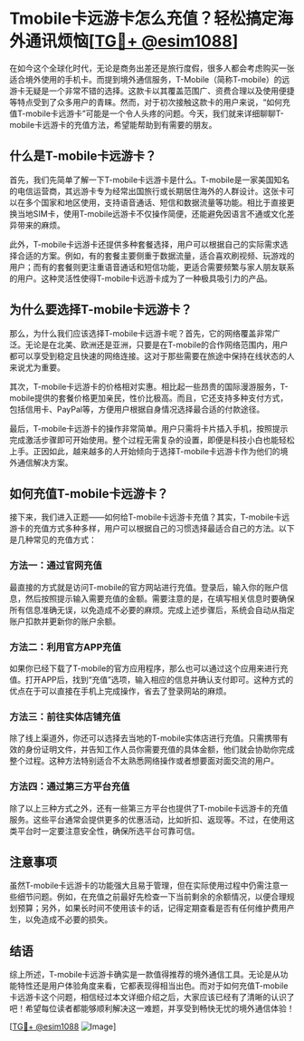 # Tmobile卡远游卡怎么充值？轻松搞定海外通讯烦恼[[TG💪+ @esim1088](https://t.me/s/esim1088)]

在如今这个全球化时代，无论是商务出差还是旅行度假，很多人都会考虑购买一张适合境外使用的手机卡。而提到境外通信服务，T-Mobile（简称T-mobile）的远游卡无疑是一个非常不错的选择。这款卡以其覆盖范围广、资费合理以及使用便捷等特点受到了众多用户的青睐。然而，对于初次接触这款卡的用户来说，“如何充值T-mobile卡远游卡”可能是一个令人头疼的问题。今天，我们就来详细聊聊T-mobile卡远游卡的充值方法，希望能帮助到有需要的朋友。

## 什么是T-mobile卡远游卡？

首先，我们先简单了解一下T-mobile卡远游卡是什么。T-mobile是一家美国知名的电信运营商，其远游卡专为经常出国旅行或长期居住海外的人群设计。这张卡可以在多个国家和地区使用，支持语音通话、短信和数据流量等功能。相比于直接更换当地SIM卡，使用T-mobile远游卡不仅操作简便，还能避免因语言不通或文化差异带来的麻烦。

此外，T-mobile卡远游卡还提供多种套餐选择，用户可以根据自己的实际需求选择合适的方案。例如，有的套餐主要侧重于数据流量，适合喜欢刷视频、玩游戏的用户；而有的套餐则更注重语音通话和短信功能，更适合需要频繁与家人朋友联系的用户。这种灵活性使得T-mobile卡远游卡成为了一种极具吸引力的产品。

## 为什么要选择T-mobile卡远游卡？

那么，为什么我们应该选择T-mobile卡远游卡呢？首先，它的网络覆盖非常广泛。无论是在北美、欧洲还是亚洲，只要是在T-mobile的合作网络范围内，用户都可以享受到稳定且快速的网络连接。这对于那些需要在旅途中保持在线状态的人来说尤为重要。

其次，T-mobile卡远游卡的价格相对实惠。相比起一些昂贵的国际漫游服务，T-mobile提供的套餐价格更加亲民，性价比极高。而且，它还支持多种支付方式，包括信用卡、PayPal等，方便用户根据自身情况选择最合适的付款途径。

最后，T-mobile卡远游卡的操作非常简单。用户只需将卡片插入手机，按照提示完成激活步骤即可开始使用。整个过程无需复杂的设置，即便是科技小白也能轻松上手。正因如此，越来越多的人开始倾向于选择T-mobile卡远游卡作为他们的境外通信解决方案。

## 如何充值T-mobile卡远游卡？

接下来，我们进入正题——如何给T-mobile卡远游卡充值？其实，T-mobile卡远游卡的充值方式多种多样，用户可以根据自己的习惯选择最适合自己的方法。以下是几种常见的充值方式：

### 方法一：通过官网充值

最直接的方式就是访问T-mobile的官方网站进行充值。登录后，输入你的账户信息，然后按照提示输入需要充值的金额。需要注意的是，在填写相关信息时要确保所有信息准确无误，以免造成不必要的麻烦。完成上述步骤后，系统会自动从指定账户扣款并更新你的账户余额。

### 方法二：利用官方APP充值

如果你已经下载了T-mobile的官方应用程序，那么也可以通过这个应用来进行充值。打开APP后，找到“充值”选项，输入相应的信息并确认支付即可。这种方式的优点在于可以直接在手机上完成操作，省去了登录网站的麻烦。

### 方法三：前往实体店铺充值

除了线上渠道外，你还可以选择去当地的T-mobile实体店进行充值。只需携带有效的身份证明文件，并告知工作人员你需要充值的具体金额，他们就会协助你完成整个过程。这种方法特别适合不太熟悉网络操作或者想要面对面交流的用户。

### 方法四：通过第三方平台充值

除了以上三种方式之外，还有一些第三方平台也提供了T-mobile卡远游卡的充值服务。这些平台通常会提供更多的优惠活动，比如折扣、返现等。不过，在使用这类平台时一定要注意安全性，确保所选平台可靠可信。

## 注意事项

虽然T-mobile卡远游卡的功能强大且易于管理，但在实际使用过程中仍需注意一些细节问题。例如，在充值之前最好先检查一下当前剩余的余额情况，以便合理规划预算；另外，如果长时间不使用该卡的话，记得定期查看是否有任何维护费用产生，以免造成不必要的损失。

## 结语

综上所述，T-mobile卡远游卡确实是一款值得推荐的境外通信工具。无论是从功能特性还是用户体验角度来看，它都表现得相当出色。而对于如何充值T-mobile卡远游卡这个问题，相信经过本文详细介绍之后，大家应该已经有了清晰的认识了吧！希望每位读者都能够顺利解决这一难题，并享受到畅快无忧的境外通信体验！

[[TG💪+ @esim1088](https://t.me/s/esim1088) ![Image](https://i.postimg.cc/4NQfJmqS/Snipaste-2025-05-13-00-14-12.png)]